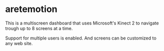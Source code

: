 # aretemotion

This is a multiscreen dashboard that uses Microsoft's Kinect 2 to navigate trough up to 8 screens at a time.

Support for multiple users is enabled. And screens can be customized to any web site.
